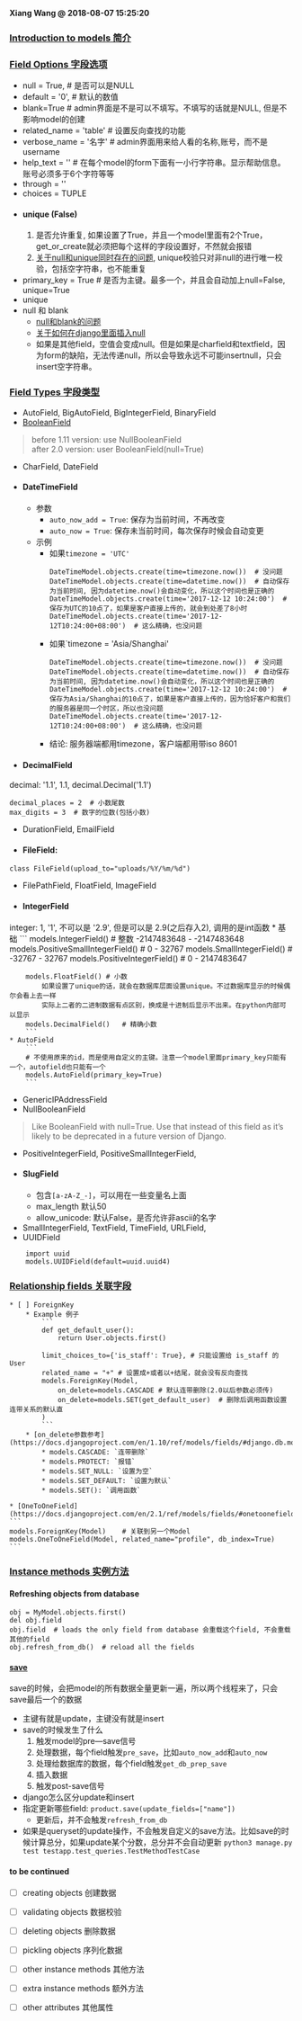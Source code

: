 **Xiang Wang @ 2018-08-07 15:25:20**

### [Introduction to models 简介](https://docs.djangoproject.com/en/2.1/topics/db/models/)

### [Field Options 字段选项](https://docs.djangoproject.com/en/2.1/ref/models/fields/#field-options)
* null = True,    # 是否可以是NULL
* default = '0',  # 默认的数值
* blank=True      # admin界面是不是可以不填写。不填写的话就是NULL, 但是不影响model的创建
* related_name = 'table'  # 设置反向查找的功能
* verbose_name = '名字'   # admin界面用来给人看的名称,账号，而不是username
* help_text = ''  # 在每个model的form下面有一小行字符串。显示帮助信息。账号必须多于6个字符等等
* through = ''
* choices = TUPLE
* #### unique (False)
    1. 是否允许重复, 如果设置了True，并且一个model里面有2个True，get_or_create就必须把每个这样的字段设置好，不然就会报错
    2. [关于null和unique同时存在的问题](https://stackoverflow.com/questions/454436/unique-fields-that-allow-nulls-in-django), unique校验只对非null的进行唯一校验，包括空字符串，也不能重复
* primary_key = True # 是否为主键。最多一个，并且会自动加上null=False, unique=True
* unique
* null 和 blank
    * [null和blank的问题](https://stackoverflow.com/questions/8609192/differentiate-null-true-blank-true-in-django/50015717#50015717)
    * [关于如何在django里面插入null](https://code.djangoproject.com/ticket/4136)
    * 如果是其他field，空值会变成null。但是如果是charfield和textfield，因为form的缺陷，无法传递null，所以会导致永远不可能insertnull，只会insert空字符串。

### [Field Types 字段类型](https://docs.djangoproject.com/en/2.1/ref/models/fields/#field-types)
* AutoField, BigAutoField, BigIntegerField, BinaryField
* [BooleanField](https://docs.djangoproject.com/en/2.1/ref/models/fields/#booleanfield)  
> before 1.11 version: use NullBooleanField  
> after 2.0 version: user BooleanField(null=True)
* CharField, DateField
* #### DateTimeField
    * 参数
        * `auto_now_add = True`: 保存为当前时间，不再改变
        * `auto_now = True`: 保存未当前时间，每次保存时候会自动变更
    * 示例
        * 如果`timezone = 'UTC'`
            ```
            DateTimeModel.objects.create(time=timezone.now())  # 没问题
            DateTimeModel.objects.create(time=datetime.now())  # 自动保存为当前时间, 因为datetime.now()会自动变化，所以这个时间也是正确的
            DateTimeModel.objects.create(time='2017-12-12 10:24:00')  # 保存为UTC的10点了，如果是客户直接上传的，就会到处差了8小时
            DateTimeModel.objects.create(time='2017-12-12T10:24:00+08:00')  # 这么精确，也没问题
            ```
        * 如果`timezone = 'Asia/Shanghai'
            ```
            DateTimeModel.objects.create(time=timezone.now())  # 没问题
            DateTimeModel.objects.create(time=datetime.now())  # 自动保存为当前时间, 因为datetime.now()会自动变化，所以这个时间也是正确的
            DateTimeModel.objects.create(time='2017-12-12 10:24:00')  # 保存为Asia/Shanghai的10点了，如果是客户直接上传的，因为恰好客户和我们的服务器是同一个时区，所以也没问题
            DateTimeModel.objects.create(time='2017-12-12T10:24:00+08:00')  # 这么精确，也没问题
            ```
        * 结论: 服务器端都用timezone，客户端都用带iso 8601
* #### DecimalField
decimal:    '1.1', 1.1, decimal.Decimal('1.1')
```
decimal_places = 2  # 小数尾数
max_digits = 3  # 数字的位数(包括小数)
```
* DurationField, EmailField
* #### FileField:
`class FileField(upload_to="uploads/%Y/%m/%d")`
* FilePathField, FloatField, ImageField
* #### IntegerField
integer:    1, '1', 不可以是 '2.9', 但是可以是 2.9(之后存入2), 调用的是int函数
    * 基础
        ```
        models.IntegerField()   # 整数 -2147483648 - -2147483648
        models.PositiveSmallIntegerField()  # 0 - 32767
        models.SmallIntegerField()  #  -32767 - 32767
        models.PositiveIntegerField() # 0 - 2147483647

        models.FloatField() # 小数
            如果设置了unique的话，就会在数据库层面设置unique。不过数据库显示的时候偶尔会看上去一样
            实际上二者的二进制数据有点区别，换成是十进制后显示不出来。在python内部可以显示
        models.DecimalField()   # 精确小数
        ```
    * AutoField
        ```
        # 不使用原来的id，而是使用自定义的主键。注意一个model里面primary_key只能有一个，autofield也只能有一个
        models.AutoField(primary_key=True)
        ```
* GenericIPAddressField
* NullBooleanField
> Like BooleanField with null=True. Use that instead of this field as it’s likely to be deprecated in a future version of Django.
* PositiveIntegerField, PositiveSmallIntegerField,
* #### SlugField
    * 包含`[a-zA-Z_-]`，可以用在一些变量名上面
    * max_length 默认50
    * allow_unicode: 默认False，是否允许非ascii的名字
* SmallIntegerField, TextField, TimeField, URLField, 
* UUIDField
```
    import uuid
    models.UUIDField(default=uuid.uuid4)
```

### [Relationship fields 关联字段](https://docs.djangoproject.com/en/2.1/ref/models/fields/#module-django.db.models.fields.related)
    * [ ] ForeignKey
        * Example 例子  
            ```
            def get_default_user():
                return User.objects.first()
            
            limit_choices_to={'is_staff': True}, # 只能设置给 is_staff 的User
            related_name = "+" # 设置成+或者以+结尾，就会没有反向查找
            models.ForeignKey(Model,
                on_delete=models.CASCADE # 默认连带删除(2.0以后参数必须传)
                on_delete=models.SET(get_default_user)  # 删除后调用函数设置连带关系的默认直
            )
            ```
        * [on_delete参数参考](https://docs.djangoproject.com/en/1.10/ref/models/fields/#django.db.models.CASCADE)  
            * models.CASCADE: `连带删除`
            * models.PROTECT: `报错`
            * models.SET_NULL: `设置为空`
            * models.SET_DEFAULT: `设置为默认`
            * models.SET(): `调用函数`

    * [OneToOneField](https://docs.djangoproject.com/en/2.1/ref/models/fields/#onetoonefield)
    ```
    models.ForeignKey(Model)    # 关联到另一个Model
    models.OneToOneField(Model, related_name="profile", db_index=True)
    ```

### [Instance methods 实例方法](https://docs.djangoproject.com/en/2.1/ref/models/instances/)
#### Refreshing objects from database
```
obj = MyModel.objects.first()
del obj.field
obj.field  # loads the only field from database 会重载这个field, 不会重载其他的field
obj.refresh_from_db()  # reload all the fields
```

#### [save](https://docs.djangoproject.com/en/2.1/ref/models/instances/#django.db.models.Model.save)
save的时候，会把model的所有数据全量更新一遍，所以两个线程来了，只会save最后一个的数据
* 主键有就是update，主键没有就是insert
* save的时候发生了什么
    1. 触发model的pre—save信号
    2. 处理数据，每个field触发`pre_save`，比如`auto_now_add`和`auto_now`
    3. 处理给数据库的数据，每个field触发`get_db_prep_save`
    4. 插入数据
    5. 触发post-save信号
* django怎么区分update和insert
* 指定更新哪些field: `product.save(update_fields=["name"])`
    * 更新后，并不会触发`refresh_from_db`
* 如果是queryset的update操作，不会触发自定义的save方法。比如save的时候计算总分，如果update某个分数，总分并不会自动更新 `python3 manage.py test testapp.test_queries.TestMethodTestCase`

#### to be continued
* [ ] creating objects 创建数据
* [ ] validating objects 数据校验
* [ ] deleting objects 删除数据
* [ ] pickling objects 序列化数据
* [ ] other instance methods 其他方法
* [ ] extra instance methods 额外方法
* [ ] other attributes 其他属性

